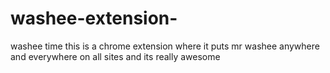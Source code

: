 # washee-extension-
washee time
this is a chrome extension where it puts mr washee anywhere and everywhere on all sites and its really awesome
